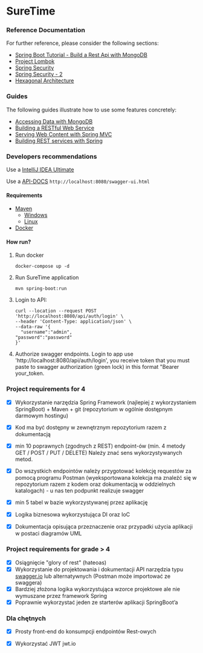 # SureTime

### Reference Documentation

For further reference, please consider the following sections:

* [Spring Boot Tutorial - Build a Rest Api with MongoDB](https://www.youtube.com/watch?v=ssj0CGxv60k&t=457s&ab_channel=Amigoscode)
* [Project Lombok](https://projectlombok.org/)
* [Spring Security](https://octoperf.com/blog/2018/03/08/securing-rest-api-spring-security/#user-auth-uuid)
* [Spring Security - 2](https://www.bezkoder.com/spring-boot-jwt-auth-mongodb/)
* [Hexagonal Architecture](https://www.baeldung.com/hexagonal-architecture-ddd-spring)

### Guides

The following guides illustrate how to use some features concretely:

* [Accessing Data with MongoDB](https://spring.io/guides/gs/accessing-data-mongodb/)
* [Building a RESTful Web Service](https://spring.io/guides/gs/rest-service/)
* [Serving Web Content with Spring MVC](https://spring.io/guides/gs/serving-web-content/)
* [Building REST services with Spring](https://spring.io/guides/tutorials/bookmarks/)

### Developers recommendations

Use a [IntelliJ IDEA Ultimate](https://www.jetbrains.com/lp/intellij-frameworks/)

Use a [API-DOCS](http://localhost:8080/swagger-ui.html)
        ```http://localhost:8080/swagger-ui.html```
#### Requirements

* [ Maven](https://maven.apache.org/)
    - [Windows](https://mkyong.com/maven/how-to-install-maven-in-windows/)
    - [Linux](https://maven.apache.org/install.html)
* [ Docker](https://www.docker.com/)

#### How run?

1. Run docker
    ````
    docker-compose up -d 
    ````

2. Run SureTime application
    ```
    mvn spring-boot:run
    ```
    
3. Login to API:
      ```
    curl --location --request POST 'http://localhost:8080/api/auth/login' \
    --header 'Content-Type: application/json' \
    --data-raw '{
        "username":"admin",
    "password":"password"
    }'
      ```
6. Authorize swagger endpoints.
        Login to app use 'http://localhost:8080/api/auth/login', you receive token that you must paste to swagger authorization (green lock) in this format "Bearer your_token.
### Project requirements for 4

- [x] Wykorzystanie narzędzia Spring Framework (najlepiej z wykorzystaniem SpringBoot) + Maven + git (repozytorium w
  ogólnie dostępnym darmowym hostingu)

- [x] Kod ma być dostępny w zewnętrznym repozytorium razem z dokumentacją

- [x] min 10 poprawnych (zgodnych z REST) endpoint-ów (min. 4 metody GET / POST / PUT / DELETE) Należy znać sens
  wykorzystywanych metod.

- [x] Do wszystkich endpointów należy przygotować kolekcję requestów za pomocą programu Postman (wyeksportowana kolekcja
  ma znaleźć się w repozytorium razem z kodem oraz dokumentacją w oddzielnych katalogach) - u nas ten podpunkt realizuje swagger

- [x] min 5 tabel w bazie wykorzystywanej przez aplikację

- [x] Logika biznesowa wykorzystująca DI oraz IoC

- [x] Dokumentacja opisująca przeznaczenie oraz przypadki użycia aplikacji w postaci diagramów UML

### Project requirements for grade > 4

- [x]  Osiągnięcie "glory of rest" (hateoas)
- [x] Wykorzystanie do projektowania i dokumentacji API narzędzia typu [swagger.io](https://swagger.io/) lub
  alternatywnych (Postman może importować ze swaggera)
- [x] Bardziej złożona logika wykorzystująca wzorce projektowe ale nie wymuszane przez framework Spring
- [x] Poprawnie wykorzystać jeden ze starterów aplikacji SpringBoot’a

### Dla chętnych

- [x] Prosty front-end do konsumpcji endpointów Rest-owych
- [x] Wykorzystać JWT jwt.io


